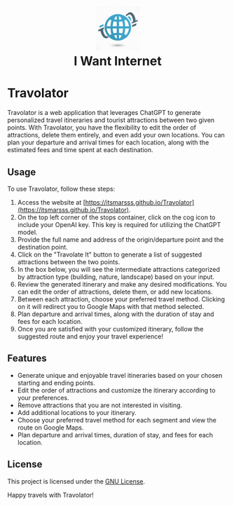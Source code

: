 <h1 align="center">
<img src="assets/icon.png" alt="Icon" width="100" height="100">
<br>
I Want Internet
<br>
</h1>

# Travolator

Travolator is a web application that leverages ChatGPT to generate personalized travel itineraries and tourist attractions between two given points. With Travolator, you have the flexibility to edit the order of attractions, delete them entirely, and even add your own locations. You can plan your departure and arrival times for each location, along with the estimated fees and time spent at each destination. 

## Usage

To use Travolator, follow these steps:

1. Access the website at [https://itsmarsss.github.io/Travolator](https://itsmarsss.github.io/Travolator).
2. On the top left corner of the stops container, click on the cog icon to include your OpenAI key. This key is required for utilizing the ChatGPT model.
3. Provide the full name and address of the origin/departure point and the destination point.
4. Click on the "Travolate It" button to generate a list of suggested attractions between the two points.
5. In the box below, you will see the intermediate attractions categorized by attraction type (building, nature, landscape) based on your input.
6. Review the generated itinerary and make any desired modifications. You can edit the order of attractions, delete them, or add new locations.
7. Between each attraction, choose your preferred travel method. Clicking on it will redirect you to Google Maps with that method selected.
8. Plan departure and arrival times, along with the duration of stay and fees for each location.
9. Once you are satisfied with your customized itinerary, follow the suggested route and enjoy your travel experience!

## Features

- Generate unique and enjoyable travel itineraries based on your chosen starting and ending points.
- Edit the order of attractions and customize the itinerary according to your preferences.
- Remove attractions that you are not interested in visiting.
- Add additional locations to your itinerary.
- Choose your preferred travel method for each segment and view the route on Google Maps.
- Plan departure and arrival times, duration of stay, and fees for each location.

## License

This project is licensed under the [GNU License](https://github.com/itsmarsss/Travolator/blob/main/LICENSE).

Happy travels with Travolator!
